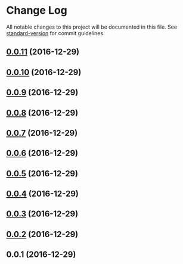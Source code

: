 # Change Log

All notable changes to this project will be documented in this file. See [standard-version](https://github.com/conventional-changelog/standard-version) for commit guidelines.

<a name="0.0.11"></a>
## [0.0.11](https://github.com/framework-performance/angular-2/compare/v0.0.10...v0.0.11) (2016-12-29)



<a name="0.0.10"></a>
## [0.0.10](https://github.com/framework-performance/angular-2/compare/v0.0.9...v0.0.10) (2016-12-29)



<a name="0.0.9"></a>
## [0.0.9](https://github.com/framework-performance/angular-2/compare/v0.0.8...v0.0.9) (2016-12-29)



<a name="0.0.8"></a>
## [0.0.8](https://github.com/framework-performance/angular-2/compare/v0.0.7...v0.0.8) (2016-12-29)



<a name="0.0.7"></a>
## [0.0.7](https://github.com/framework-performance/angular-2/compare/v0.0.6...v0.0.7) (2016-12-29)



<a name="0.0.6"></a>
## [0.0.6](https://github.com/framework-performance/angular-2/compare/v0.0.5...v0.0.6) (2016-12-29)



<a name="0.0.5"></a>
## [0.0.5](https://github.com/framework-performance/angular-2/compare/v0.0.4...v0.0.5) (2016-12-29)



<a name="0.0.4"></a>
## [0.0.4](https://github.com/framework-performance/angular-2/compare/v0.0.3...v0.0.4) (2016-12-29)



<a name="0.0.3"></a>
## [0.0.3](https://github.com/framework-performance/angular-2/compare/v0.0.2...v0.0.3) (2016-12-29)



<a name="0.0.2"></a>
## [0.0.2](https://github.com/framework-performance/angular-2/compare/v0.0.1...v0.0.2) (2016-12-29)



<a name="0.0.1"></a>
## 0.0.1 (2016-12-29)
